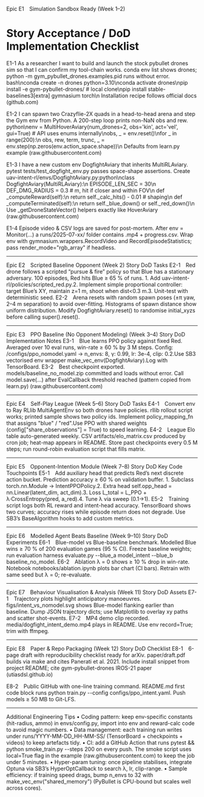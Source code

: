 Epic E1 Simulation Sandbox Ready (Week 1–2)
#	Story	Acceptance / DoD	Implementation Checklist
E1-1	As a researcher I want to build and launch the stock pybullet drones sim so that I can confirm my tool-chain works.	conda env list shows drones; python -m gym_pybullet_drones.examples.pid runs without error.	bash\nconda create -n drones python=3.10\nconda activate drones\npip install -e gym-pybullet-drones/ # local clone\npip install stable-baselines3[extra] gymnasium torch\n Installation recipe follows official docs (github.com)

E1-2	I can spawn two Crazyflie-2X quads in a head-to-head arena and step the Gym env from Python.	A 200-step loop prints non-NaN obs and rew.	python\nenv = MultiHoverAviary(num_drones=2, obs='kin', act='vel', gui=True) # API uses enums internally\nobs, _ = env.reset()\nfor _ in range(200):\n obs, rew, term, trunc, _ = env.step(np.zeros(env.action_space.shape))\n Defaults from learn.py example (raw.githubusercontent.com)

E1-3	I have a new custom env DogfightAviary that inherits MultiRLAviary.	pytest tests/test_dogfight_env.py passes space-shape assertions.	Create uav-intent-rl/envs/DogfightAviary.py:python\nclass DogfightAviary(MultiRLAviary):\n EPISODE_LEN_SEC = 30\n DEF_DMG_RADIUS = 0.3 # m, hit if closer and within FOV\n def _computeReward(self):\n return self._calc_hits() - 0.01 # shaping\n def _computeTerminated(self):\n return self._blue_down() or self._red_down()\n Use _getDroneStateVector() helpers exactly like HoverAviary (raw.githubusercontent.com)

E1-4	Episode video & CSV logs are saved for post-mortem.	After env = Monitor(...) a runs/2025-07-xx/ folder contains .mp4 + progress.csv.	Wrap env with gymnasium.wrappers.RecordVideo and RecordEpisodeStatistics; pass render_mode="rgb_array" if headless.
________________________________________
Epic E2 Scripted Baseline Opponent (Week 2)
Story	DoD	Tasks
E2-1 Red drone follows a scripted “pursue & fire” policy so that Blue has a stationary adversary.	100 episodes, Red hits Blue ≥ 65 % of runs.	1. Add uav-intent-rl/policies/scripted_red.py.2. Implement simple proportional controller: target Blue’s XY, maintain z=1 m, shoot when dist<0.3 m.3. Unit-test with deterministic seed.
E2-2 Arena resets with random spawn poses (±π yaw, 2–4 m separation) to avoid over-fitting.	Histograms of spawn distance show uniform distribution.	Modify DogfightAviary.reset() to randomise initial_xyzs before calling super().reset().
________________________________________
Epic E3 PPO Baseline (No Opponent Modeling) (Week 3–4)
Story	DoD	Implementation Notes
E3-1 Blue learns PPO policy against fixed Red.	Averaged over 10 eval runs, win-rate ≥ 60 % by 3 M steps.	Config: <project>/configs/ppo_nomodel.yaml -> n_envs: 8, γ: 0.99, lr: 3e-4, clip: 0.2.Use SB3 vectorised env wrapper make_vec_env(DogfightAviary).Log with TensorBoard.
E3-2 Best checkpoint exported.	models/baseline_no_model.zip committed and loads without error.	Call model.save(...) after EvalCallback threshold reached (pattern copied from learn.py) (raw.githubusercontent.com)

________________________________________
Epic E4 Self-Play League (Week 5–6)
Story	DoD	Tasks
E4-1 Convert env to Ray RLlib MultiAgentEnv so both drones have policies.	rllib rollout script works; printed sample shows two policy ids.	Implement policy_mapping_fn that assigns "blue" / "red".Use PPO with shared weights (config["share_observations"] = True) to speed learning.
E4-2 League Elo table auto-generated weekly.	CSV artifacts/elo_matrix.csv produced by cron job; heat-map appears in README.	Store past checkpoints every 0.5 M steps; run round-robin evaluation script that fills matrix.
________________________________________
Epic E5 Opponent-Intention Module (Week 7–8)
Story	DoD	Key Code Touchpoints
E5-1 Add auxiliary head that predicts Red’s next discrete action bucket.	Prediction accuracy ≥ 60 % on validation buffer.	1. Subclass torch.nn.Module → IntentPPOPolicy.2. Extra head self.opp_head = nn.Linear(latent_dim, act_dim).3. Loss L_total = L_PPO + λ·CrossEntropy(pred, a_red).4. Tune λ via sweep (0.1→1).
E5-2 Training script logs both RL reward and intent-head accuracy.	TensorBoard shows two curves; accuracy rises while episode return does not degrade.	Use SB3’s BaseAlgorithm hooks to add custom metrics.
________________________________________
Epic E6 Modelled Agent Beats Baseline (Week 9–10)
Story	DoD	Experiments
E6-1 Blue-model vs Blue-baseline benchmark.	Modelled Blue wins ≥ 70 % of 200 evaluation games (95 % CI).	Freeze baseline weights; run evaluation harness evaluate.py --blue_a model_intent --blue_b baseline_no_model.
E6-2 Ablation λ = 0 shows ≥ 10 % drop in win-rate.	Notebook notebooks/ablation.ipynb plots bar chart (CI bars).	Retrain with same seed but λ = 0; re-evaluate.
________________________________________
Epic E7 Behaviour Visualisation & Analysis (Week 11)
Story	DoD	Assets
E7-1 Trajectory plots highlight anticipatory manoeuvres.	figs/intent_vs_nomodel.svg shows Blue-model flanking earlier than baseline.	Dump JSON trajectory dicts; use Matplotlib to overlay xy paths and scatter shot-events.
E7-2 MP4 demo clip recorded.	media/dogfight_intent_demo.mp4 plays in README.	Use env record=True; trim with ffmpeg.
________________________________________
Epic E8 Paper & Repo Packaging (Week 12)
Story	DoD	Checklist
E8-1 6-page draft with reproducibility checklist ready for arXiv.	paper/draft.pdf builds via make and cites Panerati et al. 2021.	Include install snippet from project README; cite gym-pybullet-drones IROS-21 paper (utiasdsl.github.io)

E8-2 Public GitHub with one-line training command.	README.md first code block runs python train.py --config configs/ppo_intent.yaml.	Push models ≥ 50 MB to Git-LFS.
________________________________________
Additional Engineering Tips
•	Coding pattern: keep env-specific constants (hit-radius, ammo) in envs/config.py, import into env and reward-calc code to avoid magic numbers.
•	Data management: each training run writes under runs/YYYY-MM-DD_HH-MM-SS/ (TensorBoard + checkpoints + videos) to keep artefacts tidy.
•	CI: add a GitHub Action that runs pytest && python smoke_train.py --steps 200 on every push. The smoke script uses local=True flag in the example (raw.githubusercontent.com) to keep the job under 5 minutes.
•	Hyper-param tuning: once pipeline stabilises, integrate Optuna via SB3’s HyperOptCallback to search λ, lr, clip-range.
•	Sample efficiency: if training speed drags, bump n_envs to 32 with make_vec_env("shared_memory") (PyBullet is CPU-bound but scales well across cores).
